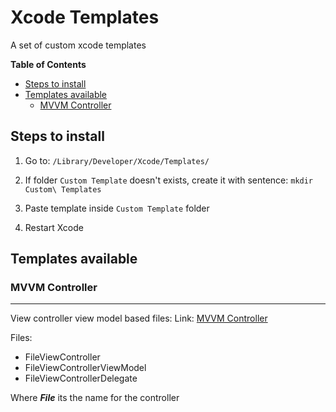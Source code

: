 # Xcode Templates

A set of custom xcode templates

**Table of Contents**
<!--ts-->
   * [Steps to install](#steps-to-install)
   * [Templates available](#templates-available)
      * [MVVM Controller](#mvvm-controller)
<!--te-->

## Steps to install
1. Go to:
`
/Library/Developer/Xcode/Templates/
`

2. If folder `Custom Template` doesn&#39;t exists, create it with sentence:
`
mkdir Custom\ Templates
`
3. Paste template inside  `Custom Template` folder
4. Restart Xcode

## Templates available

### MVVM Controller
 -------------
 View controller view model based files:
 Link: [MVVM Controller](https://github.com/GabrielaMejia/XCodeTemplates/tree/master/Templates/MVVM%20Controller.xctemplate)
 
 Files: 
 + FileViewController
 + FileViewControllerViewModel
 + FileViewControllerDelegate

 Where ***File*** its the name for the controller
